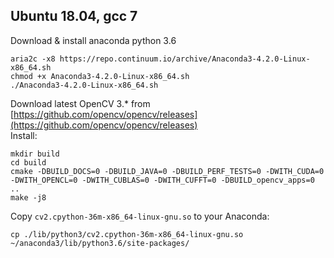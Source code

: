 Ubuntu 18.04, gcc 7
---
Download & install anaconda python 3.6

```
aria2c -x8 https://repo.continuum.io/archive/Anaconda3-4.2.0-Linux-x86_64.sh
chmod +x Anaconda3-4.2.0-Linux-x86_64.sh
./Anaconda3-4.2.0-Linux-x86_64.sh
```

Download latest OpenCV 3.* from [https://github.com/opencv/opencv/releases](https://github.com/opencv/opencv/releases)  
Install:
```
mkdir build
cd build
cmake -DBUILD_DOCS=0 -DBUILD_JAVA=0 -DBUILD_PERF_TESTS=0 -DWITH_CUDA=0 -DWITH_OPENCL=0 -DWITH_CUBLAS=0 -DWITH_CUFFT=0 -DBUILD_opencv_apps=0 ..
make -j8
```
Copy `cv2.cpython-36m-x86_64-linux-gnu.so` to your Anaconda:
```
cp ./lib/python3/cv2.cpython-36m-x86_64-linux-gnu.so ~/anaconda3/lib/python3.6/site-packages/
```
